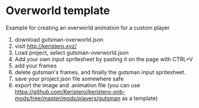 # Overworld template

Example for creating an overworld animation for a custom player
1. download gutsman-overworld.json
1. visit http://keristero.xyz/
1. Load project, select gutsman-overworld.json
1. Add your own input spritesheet by pasting it on the page with CTRL+V
1. add your frames
1. delete gutsman's frames, and finally the gutsman input spritesheet.
2. save your project.json file somewhere safe
3. export the image and .animation file (you can use https://github.com/Keristero/keristero-onb-mods/tree/master/mods/players/gutsman as a template)
